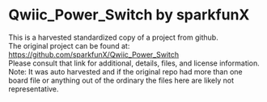 
# Qwiic_Power_Switch by sparkfunX  
This is a harvested standardized copy of a project from github.  
The original project can be found at:  
https://github.com/sparkfunX/Qwiic_Power_Switch  
Please consult that link for additional, details, files, and license information.  
Note: It was auto harvested and if the original repo had more than one board file or anything out of the ordinary the files here are likely not representative.  
    